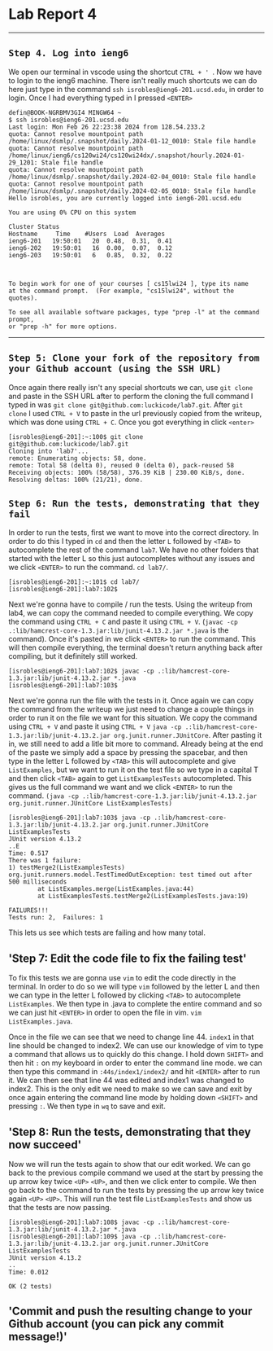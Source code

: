 # Lab Report 4 #

---
## `Step 4. Log into ieng6` ##

We open our terminal in vscode using the shortcut `CTRL + ' `. Now we have to login to the ieng6 machine. There isn't really much shortcuts we can do here just type in the command `ssh isrobles@ieng6-201.ucsd.edu`, in order to login. 
Once I had everything typed in I pressed `<ENTER>`

```
defin@BOOK-NGRBMV3GI4 MINGW64 ~
$ ssh isrobles@ieng6-201.ucsd.edu
Last login: Mon Feb 26 22:23:38 2024 from 128.54.233.2
quota: Cannot resolve mountpoint path /home/linux/dsmlp/.snapshot/daily.2024-01-12_0010: Stale file handle
quota: Cannot resolve mountpoint path /home/linux/ieng6/cs120wi24/cs120wi24dx/.snapshot/hourly.2024-01-29_1201: Stale file handle
quota: Cannot resolve mountpoint path /home/linux/dsmlp/.snapshot/daily.2024-02-04_0010: Stale file handle
quota: Cannot resolve mountpoint path /home/linux/dsmlp/.snapshot/daily.2024-02-05_0010: Stale file handle
Hello isrobles, you are currently logged into ieng6-201.ucsd.edu

You are using 0% CPU on this system

Cluster Status 
Hostname     Time    #Users  Load  Averages  
ieng6-201   19:50:01   20  0.48,  0.31,  0.41
ieng6-202   19:50:01   16  0.00,  0.07,  0.12
ieng6-203   19:50:01   6   0.85,  0.32,  0.22

 

To begin work for one of your courses [ cs15lwi24 ], type its name 
at the command prompt.  (For example, "cs15lwi24", without the quotes).

To see all available software packages, type "prep -l" at the command prompt,
or "prep -h" for more options.
```

---

## `Step 5: Clone your fork of the repository from your Github account (using the SSH URL)` ##

Once again there really isn't any special shortcuts we can, use `git clone` and paste in the SSH URL after to perform the cloning the full command I typed in was `git clone git@github.com:luckicode/lab7.git`. After `git clone` I used `CTRL + V` to paste in the url previously copied from the writeup, which was done using `CTRL + C`. Once you got everything in click `<enter>` 
```
[isrobles@ieng6-201]:~:100$ git clone git@github.com:luckicode/lab7.git
Cloning into 'lab7'...
remote: Enumerating objects: 58, done.
remote: Total 58 (delta 0), reused 0 (delta 0), pack-reused 58
Receiving objects: 100% (58/58), 376.39 KiB | 230.00 KiB/s, done.
Resolving deltas: 100% (21/21), done.
```

## `Step 6: Run the tests, demonstrating that they fail` ##

In order to run the tests, first we want to move into the correct directory. In order to do this I typed in `cd` and then the letter `L` followed by `<TAB>` to autocomplete the rest of the command `lab7`. We have no other folders that started with the letter L so this just autocompletes without any issues and we click `<ENTER>` to run the command. `cd lab7/`.
```
[isrobles@ieng6-201]:~:101$ cd lab7/
[isrobles@ieng6-201]:lab7:102$
```

Next we're gonna have to compile / run the tests. Using the writeup from lab4, we can copy the command needed to compile everything. We copy the command using `CTRL + C` and paste it using `CTRL + V`. (`javac -cp .:lib/hamcrest-core-1.3.jar:lib/junit-4.13.2.jar *.java` is the command). Once it's pasted in we click `<ENTER>` to run the command. This will then compile everything, the terminal doesn't return anything back after compiling, but it definitely still worked. 
```
[isrobles@ieng6-201]:lab7:102$ javac -cp .:lib/hamcrest-core-1.3.jar:lib/junit-4.13.2.jar *.java
[isrobles@ieng6-201]:lab7:103$
```

Next we're gonna run the file with the tests in it. Once again we can copy the command from the writeup we just need to change a couple things in order to run it on the file we want for this situation. We copy the command using `CTRL + V` and paste it using `CTRL + V` `java -cp .:lib/hamcrest-core-1.3.jar:lib/junit-4.13.2.jar org.junit.runner.JUnitCore`. After pasting it in, we still need to add a litle bit more to command. Already being at the end of the paste we simply add a space by pressing the spacebar, and then type in the letter L followed by `<TAB>` this will autocomplete and give `ListExamples`, but we want to run it on the test file so we type in a capital T and then click `<TAB>` again to get `ListExamplesTests` autocompleted. This gives us the full command we want and we click `<ENTER>` to run the command. `(java -cp .:lib/hamcrest-core-1.3.jar:lib/junit-4.13.2.jar org.junit.runner.JUnitCore ListExamplesTests)`

```
[isrobles@ieng6-201]:lab7:103$ java -cp .:lib/hamcrest-core-1.3.jar:lib/junit-4.13.2.jar org.junit.runner.JUnitCore ListExamplesTests 
JUnit version 4.13.2
..E
Time: 0.517
There was 1 failure:
1) testMerge2(ListExamplesTests)
org.junit.runners.model.TestTimedOutException: test timed out after 500 milliseconds
        at ListExamples.merge(ListExamples.java:44)
        at ListExamplesTests.testMerge2(ListExamplesTests.java:19)

FAILURES!!!
Tests run: 2,  Failures: 1
```

This lets us see which tests are failing and how many total.

## 'Step 7: Edit the code file to fix the failing test' ## 

To fix this tests we are gonna use `vim` to edit the code directly in the terminal. In order to do so we will type `vim` followed by the letter L and then we can type in the letter L followed by clicking `<TAB>` to autocomplete `ListExamples`. We then type in .java to complete the entire command and so we can just hit `<ENTER>` in order to open the file in vim. `vim ListExamples.java`. 

Once in the file we can see that we need to change line 44. `index1` in that line should be changed to index2. We can use our knowledge of vim to type a command that allows us to quickly do this change. I hold down `SHIFT>` and then hit `:` on my keyboard in order to enter the command line mode. we can then type this command in `:44s/index1/index2/` and hit `<ENTER>` after to run it. We can then see that line 44 was edited and index1 was changed to index2. This is the only edit we need to make so we can save and exit by once again entering the command line mode by holding down `<SHIFT>` and pressing `:`. We then type in `wq` to save and exit.

## 'Step 8: Run the tests, demonstrating that they now succeed' ## 

Now we will run the tests again to show that our edit worked. We can go back to the previous compile command we used at the start by pressing the up arrow key twice `<UP>` `<UP>`, and then we click enter to compile. We then go back to the command to run the tests by pressing the up arrow key twice again `<UP>` `<UP>`. This will run the test file `ListExamplesTests` and show us that the tests are now passing.

```
[isrobles@ieng6-201]:lab7:108$ javac -cp .:lib/hamcrest-core-1.3.jar:lib/junit-4.13.2.jar *.java
[isrobles@ieng6-201]:lab7:109$ java -cp .:lib/hamcrest-core-1.3.jar:lib/junit-4.13.2.jar org.junit.runner.JUnitCore ListExamplesTests
JUnit version 4.13.2
..
Time: 0.012

OK (2 tests)
```
## 'Commit and push the resulting change to your Github account (you can pick any commit message!)' ##

  


